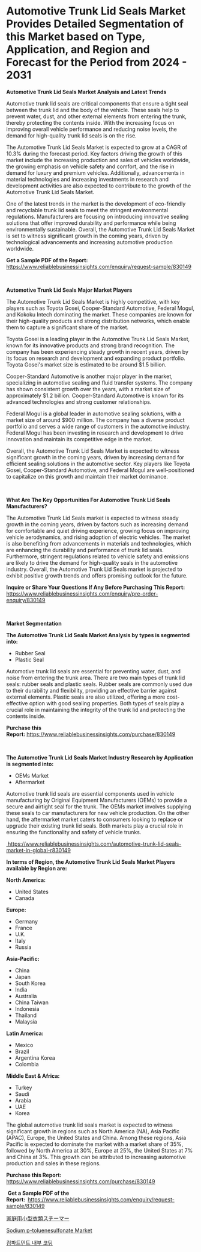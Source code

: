 <p><h1>Automotive Trunk Lid Seals Market Provides Detailed Segmentation of this Market based on Type, Application, and Region and Forecast for the Period from 2024 - 2031</h1></p><p><strong>Automotive Trunk Lid Seals Market Analysis and Latest Trends</strong></p>
<p><p>Automotive trunk lid seals are critical components that ensure a tight seal between the trunk lid and the body of the vehicle. These seals help to prevent water, dust, and other external elements from entering the trunk, thereby protecting the contents inside. With the increasing focus on improving overall vehicle performance and reducing noise levels, the demand for high-quality trunk lid seals is on the rise.</p><p>The Automotive Trunk Lid Seals Market is expected to grow at a CAGR of 10.3% during the forecast period. Key factors driving the growth of this market include the increasing production and sales of vehicles worldwide, the growing emphasis on vehicle safety and comfort, and the rise in demand for luxury and premium vehicles. Additionally, advancements in material technologies and increasing investments in research and development activities are also expected to contribute to the growth of the Automotive Trunk Lid Seals Market.</p><p>One of the latest trends in the market is the development of eco-friendly and recyclable trunk lid seals to meet the stringent environmental regulations. Manufacturers are focusing on introducing innovative sealing solutions that offer improved durability and performance while being environmentally sustainable. Overall, the Automotive Trunk Lid Seals Market is set to witness significant growth in the coming years, driven by technological advancements and increasing automotive production worldwide.</p></p>
<p><strong>Get a Sample PDF of the Report:&nbsp;</strong> <a href="https://www.reliablebusinessinsights.com/enquiry/request-sample/830149">https://www.reliablebusinessinsights.com/enquiry/request-sample/830149</a></p>
<p>&nbsp;</p>
<p><strong>Automotive Trunk Lid Seals Major Market Players</strong></p>
<p><p>The Automotive Trunk Lid Seals Market is highly competitive, with key players such as Toyota Gosei, Cooper-Standard Automotive, Federal Mogul, and Kokoku Intech dominating the market. These companies are known for their high-quality products and strong distribution networks, which enable them to capture a significant share of the market.</p><p>Toyota Gosei is a leading player in the Automotive Trunk Lid Seals Market, known for its innovative products and strong brand recognition. The company has been experiencing steady growth in recent years, driven by its focus on research and development and expanding product portfolio. Toyota Gosei's market size is estimated to be around $1.5 billion.</p><p>Cooper-Standard Automotive is another major player in the market, specializing in automotive sealing and fluid transfer systems. The company has shown consistent growth over the years, with a market size of approximately $1.2 billion. Cooper-Standard Automotive is known for its advanced technologies and strong customer relationships.</p><p>Federal Mogul is a global leader in automotive sealing solutions, with a market size of around $900 million. The company has a diverse product portfolio and serves a wide range of customers in the automotive industry. Federal Mogul has been investing in research and development to drive innovation and maintain its competitive edge in the market.</p><p>Overall, the Automotive Trunk Lid Seals Market is expected to witness significant growth in the coming years, driven by increasing demand for efficient sealing solutions in the automotive sector. Key players like Toyota Gosei, Cooper-Standard Automotive, and Federal Mogul are well-positioned to capitalize on this growth and maintain their market dominance.</p></p>
<p>&nbsp;</p>
<p><strong>What Are The Key Opportunities For Automotive Trunk Lid Seals Manufacturers?</strong></p>
<p><p>The Automotive Trunk Lid Seals market is expected to witness steady growth in the coming years, driven by factors such as increasing demand for comfortable and quiet driving experience, growing focus on improving vehicle aerodynamics, and rising adoption of electric vehicles. The market is also benefiting from advancements in materials and technologies, which are enhancing the durability and performance of trunk lid seals. Furthermore, stringent regulations related to vehicle safety and emissions are likely to drive the demand for high-quality seals in the automotive industry. Overall, the Automotive Trunk Lid Seals market is projected to exhibit positive growth trends and offers promising outlook for the future.</p></p>
<p><strong>Inquire or Share Your Questions If Any Before Purchasing This Report:</strong> <a href="https://www.reliablebusinessinsights.com/enquiry/pre-order-enquiry/830149">https://www.reliablebusinessinsights.com/enquiry/pre-order-enquiry/830149</a></p>
<p>&nbsp;</p>
<p><strong>Market Segmentation</strong></p>
<p><strong>The Automotive Trunk Lid Seals Market Analysis by types is segmented into:</strong></p>
<p><ul><li>Rubber Seal</li><li>Plastic Seal</li></ul></p>
<p><p>Automotive trunk lid seals are essential for preventing water, dust, and noise from entering the trunk area. There are two main types of trunk lid seals: rubber seals and plastic seals. Rubber seals are commonly used due to their durability and flexibility, providing an effective barrier against external elements. Plastic seals are also utilized, offering a more cost-effective option with good sealing properties. Both types of seals play a crucial role in maintaining the integrity of the trunk lid and protecting the contents inside.</p></p>
<p><strong>Purchase this Report:&nbsp;</strong><a href="https://www.reliablebusinessinsights.com/purchase/830149">https://www.reliablebusinessinsights.com/purchase/830149</a></p>
<p>&nbsp;</p>
<p><strong>The Automotive Trunk Lid Seals Market Industry Research by Application is segmented into:</strong></p>
<p><ul><li>OEMs Market</li><li>Aftermarket</li></ul></p>
<p><p>Automotive trunk lid seals are essential components used in vehicle manufacturing by Original Equipment Manufacturers (OEMs) to provide a secure and airtight seal for the trunk. The OEMs market involves supplying these seals to car manufacturers for new vehicle production. On the other hand, the aftermarket market caters to consumers looking to replace or upgrade their existing trunk lid seals. Both markets play a crucial role in ensuring the functionality and safety of vehicle trunks.</p></p>
<p><a href="https://www.reliablebusinessinsights.com/automotive-trunk-lid-seals-market-in-global-r830149">&nbsp;https://www.reliablebusinessinsights.com/automotive-trunk-lid-seals-market-in-global-r830149</a></p>
<p><strong>In terms of Region, the Automotive Trunk Lid Seals Market Players available by Region are:</strong></p>
<p>
    <p> <strong> North America: </strong>
        <ul>
            <li>United States</li>
            <li>Canada</li>
        </ul>
        </p> 
    <p> <strong> Europe: </strong>
        <ul>
            <li>Germany</li>
            <li>France</li>
            <li>U.K.</li>
            <li>Italy</li>
            <li>Russia</li>
        </ul>
        </p> 
    <p> <strong> Asia-Pacific: </strong>
        <ul>
            <li>China</li>
            <li>Japan</li>
            <li>South Korea</li>
            <li>India</li>
            <li>Australia</li>
            <li>China Taiwan</li>
            <li>Indonesia</li>
            <li>Thailand</li>
            <li>Malaysia</li>
        </ul>
        </p> 
    <p> <strong> Latin America: </strong>
        <ul>
            <li>Mexico</li>
            <li>Brazil</li>
            <li>Argentina Korea</li>
            <li>Colombia</li>
        </ul>
        </p> 
    <p> <strong> Middle East & Africa: </strong>
        <ul>
            <li>Turkey</li>
            <li>Saudi</li>
            <li>Arabia</li>
            <li>UAE</li>
            <li>Korea</li>
        </ul>
    </p>
    </p>
<p><p>The global automotive trunk lid seals market is expected to witness significant growth in regions such as North America (NA), Asia Pacific (APAC), Europe, the United States and China. Among these regions, Asia Pacific is expected to dominate the market with a market share of 35%, followed by North America at 30%, Europe at 25%, the United States at 7% and China at 3%. This growth can be attributed to increasing automotive production and sales in these regions.</p></p>
<p><strong>Purchase this Report: </strong><a href="https://www.reliablebusinessinsights.com/purchase/830149">https://www.reliablebusinessinsights.com/purchase/830149</a></p>
<p>&nbsp;<strong>Get a Sample PDF of the Report:&nbsp;&nbsp;</strong><a href="https://www.reliablebusinessinsights.com/enquiry/request-sample/830149">https://www.reliablebusinessinsights.com/enquiry/request-sample/830149</a></p>
<p><strong></strong></p>
<p><p><a href="https://github.com/TerrellConn/Market-Research-Report-List-1/blob/main/8807226104380.md">家庭用小型衣類スチーマー</a></p><p><a href="https://view.publitas.com/reportprime-1/sodium-p-toluenesulfonate-market-share-and-new-trends-analysis-by-its-type-application-end-use-and-forecast-for-period-from-2024-to-2031/">Sodium p-toluenesulfonate Market</a></p><p><a href="https://github.com/gambitz1998/Market-Research-Report-List-1/blob/main/685989197891.md">컴파트먼트 내부 코팅</a></p></p>